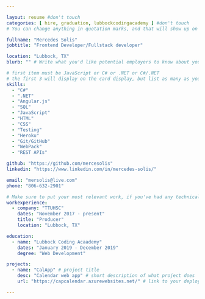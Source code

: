 ```yaml
---

layout: resume #don't touch
categories: [ hire, graduation, lubbockcodingacademy ] #don't touch
# You can change anything in quotation marks, and that will show up on your profile.

fullname: "Mercedes Solis"
jobtitle: "Frontend Developer/Fullstack developer"

location: "Lubbock, TX"
blurb: "" # Write what you'd like potential employers to know about you, and your story of how you became passionate for coding as a career.

# first item must be JavaScript or C# or .NET or C#/.NET
# the first 3 will display on the card display, but list as many as you want, they will be visible on your hire page
skills:
  - "C#"
  - ".NET"
  - "Angular.js"
  - "SQL"
  - "JavaScript"
  - "HTML"
  - "CSS"
  - "Testing"
  - "Heroku"
  - "Git/GitHub"
  - "WebPack"
  - "REST APIs"

github: "https://github.com/mercesolis"
linkedin: "https://www.linkedin.com/in/mercedes-solis/"

email: "mersolis@live.com"
phone: "806-632-2901"

# Make sure to put your most relevant work, if you've had any technical roles or relevant skills like management, etc. Don't worry about putting every job you've had!
workexperience:
  - company: "TTUHSC"
    dates: "November 2017 - present"
    title: "Producer"
    location: "Lubbock, TX"

education:
  - name: "Lubbock Coding Acaademy"
    dates: "January 2019 - December 2019"
    degree: "Web Development"

projects:
  - name: "CalApp" # project title
    desc: "Calendar web app" # short description of what project does
    url: "https://capcalendar.azurewebsites.net/" # link to your deployed project

---
```

